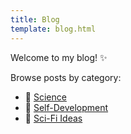 ```yaml
---
title: Blog
template: blog.html
---
```


Welcome to my blog! ✨  

Browse posts by category:  
- 🔬 [Science](categories/#science)  
- 🌱 [Self-Development](categories/#self-development)  
- 🚀 [Sci-Fi Ideas](categories/#sci-fi-ideas)  
